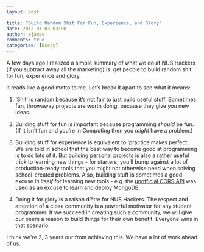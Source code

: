 ```yaml
---
layout: post

title: "Build Random Shit For Fun, Experience, and Glory"
date: 2012-01-03 03:00
author: ejames
comments: true
categories: [Essay]
---
```

A few days ago I realized a simple summary of what we do at NUS Hackers (if you subtract away all the marketing) is: get people to build random shit for fun, experience and glory.

It reads like a good motto to me. Let’s break it apart to see what it means:

1) ‘Shit’ is random because it’s not fair to just build useful stuff. Sometimes fun, throwaway projects are worth doing, because they give you new ideas.

2) Building stuff for fun is important because programming <em>should</em> be fun. (If it isn’t fun and you’re in Computing then you <em>might</em> have a problem.)

3) Building stuff for experience is equivalent to ‘practice makes perfect’. We are told in school that the best way to become good at programming is to do lots of it. But building personal projects is also a rather useful trick to learning new things - for starters, you’ll bump against a lot of production-ready tools that you might not otherwise need when solving school-created problems. Also, building stuff is sometimes a good excuse <em>in itself</em> for learning new tools - e.g. the <a href="http://api.nushackers.org">unofficial CORS API</a> was used as an excuse to learn and deploy MongoDB.

4) Doing it for glory is a raison d’être for NUS Hackers. The respect and attention of a close community is a powerful motivator for any student programmer. If we succeed in creating such a community, we will give our peers a reason to build things for their own benefit. Everyone wins in that scenario.

I think we're 2, 3 years our from achieving this. We have a lot of work ahead of us.
